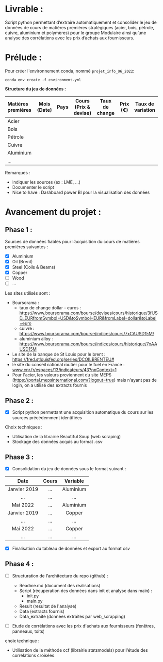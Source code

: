 # Livrable : 
Script python permettant d’extraire automatiquement et consolider le jeu de données de cours de matières premières stratégiques (acier, bois, pétrole, cuivre, aluminium et polymères) pour le groupe Modulaire ainsi qu’une analyse des corrélations avec les prix d’achats aux fournisseurs.

# Prélude :

Pour créer l'environnement conda, nommé `projet_info_06_2022`:

    conda env create -f environment.yml

**Structure du jeu de données :**

|Matières premières| Mois (Date)| Pays|Cours (Prix & devise)|Taux de change|Prix (€)|Taux de variation|
| :-------------   | :--------: | :-: | :-----------------: | :----------: | :----: | :-------------: |
| Acier            |            |     |                     |              |        |                 |
| Bois             |            |     |                     |              |        |                 |
| Pétrole          |            |     |                     |              |        |                 |
| Cuivre           |            |     |                     |              |        |                 |
| Aluminium        |            |     |                     |              |        |                 |
| ...              |            |     |                     |              |        |                 |

Remarques : 
-	Indiquer les sources (ex : LME, …)
-	Documenter le script 
-	Nice to have : Dashboard power BI pour la visualisation des données

# Avancement du projet :
## Phase 1 :
Sources de données fiables pour l’acquisition du cours de matières premières suivantes :
-	[x]	Aluminium
-	[x]	Oil (Brent)
-	[x] Steel (Coils & Beams)
-	[x]	Copper
-	[ ]	Wood
-	[ ] … 

Les sites utilisés sont :
- Boursorama : 
    - taux de change dollar - euros : https://www.boursorama.com/bourse/devises/cours/historique/3fUSD_EURfromSymbol=USD&toSymbol=EUR&fromLabel=dollar&toLabel=euro
    - cuivre : https://www.boursorama.com/bourse/indices/cours/7xCAUSD15M/
    - aluminium alloy : https://www.boursorama.com/bourse/indices/cours/historique/7xAAUSD15M
- Le site de la banque de St Louis pour le brent : https://fred.stlouisfed.org/series/DCOILBRENTEU#
- le site du conseil national routier pour le fuel en France : www.cnr.fr/espaces/13/indicateurs/43?noContext=1
- Pour l'acier, les valeurs proviennent du site MEPS (https://portal.mepsinternational.com/?logout=true) mais n'ayant pas de login, on a utilisé des extracts fournis


## Phase 2 :
- [x] Script python permettant une acquisition automatique du cours sur les sources précédemment identifiées 

Choix techniques :
-	Utilisation de la librairie Beautiful Soup (web scraping)
-	Stockage des données acquis au format .csv

## Phase 3 : 
- [x] Consolidation du jeu de données sous le format suivant :

| Date     | Cours    | Variable        |
| :-------------: | :-------------: | :--------:    |
| Janvier 2019       |        ...     |      Aluminium         |
| ...      |        ...     |     ...        |
| Mai 2022       |        ...     |      Aluminium         |
| Janvier 2019       |        ...     |      Copper         |
| ...      |        ...     |     ...        |
| Mai 2022       |        ...     |      Copper         |
| ...      |        ...     |     ...        |

- [x] Finalisation du tableau de données et export au format csv

## Phase 4 :
- [ ] Structuration de l'architecture du repo (github) :

    - Readme.md (document des réalisations)
    - Script (récuperation des données dans init et analyse dans main) :
        - init.py
        - main.py
    - Result (resultat de l'analyse)
    - Data (extracts fournis)
    - Data_extraite (données extraites par web_scrapping)

- [ ] Etude de corrélations avec les prix d'achats aux fournisseurs (fenêtres, panneaux, toits)


choix technique :

- Utilisation de la méthode ccf (librairie statsmodels) pour l'étude des corrélations croisées
